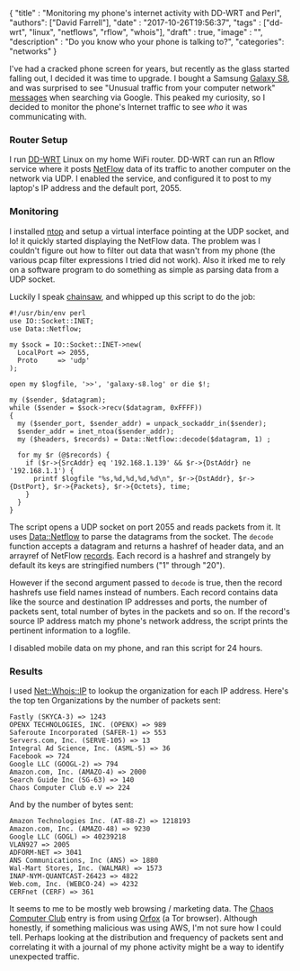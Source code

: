 
  {
    "title"  : "Monitoring my phone's internet activity with DD-WRT and Perl",
    "authors": ["David Farrell"],
    "date"   : "2017-10-26T19:56:37",
    "tags"   : ["dd-wrt", "linux", "netflows", "rflow", "whois"],
    "draft"  : true,
    "image"  : "",
    "description" : "Do you know who your phone is talking to?",
    "categories": "networks"
  }

I've had a cracked phone screen for years, but recently as the glass started falling out, I decided it was time to upgrade. I bought a Samsung [Galaxy S8](https://www.samsung.com/us/explore/galaxy-s8/), and was surprised to see "Unusual traffic from your computer network" [messages](https://support.google.com/websearch/answer/86640?hl=en) when searching via Google. This peaked my curiosity, so I decided to monitor the phone's Internet traffic to see *who* it was communicating with.

### Router Setup

I run [DD-WRT](http://www.dd-wrt.com/site/index) Linux on my home WiFi router. DD-WRT can run an Rflow service where it posts [NetFlow](https://en.wikipedia.org/wiki/NetFlow) data of its traffic to another computer on the network via UDP. I enabled the service, and configured it to post to my laptop's IP address and the default port, 2055.

### Monitoring

I installed [ntop](https://www.ntop.org/) and setup a virtual interface pointing at the UDP socket, and lo! it quickly started displaying the NetFlow data. The problem was I couldn't figure out how to filter out data that wasn't from my phone (the various pcap filter expressions I tried did not work). Also it irked me to rely on a software program to do something as simple as parsing data from a UDP socket.

Luckily I speak [chainsaw](https://en.wikipedia.org/wiki/Perl), and whipped up this script to do the job:

``` prettyprint
#!/usr/bin/env perl
use IO::Socket::INET;
use Data::Netflow;

my $sock = IO::Socket::INET->new(
  LocalPort => 2055,
  Proto     => 'udp'
);

open my $logfile, '>>', 'galaxy-s8.log' or die $!;

my ($sender, $datagram);
while ($sender = $sock->recv($datagram, 0xFFFF))
{
  my ($sender_port, $sender_addr) = unpack_sockaddr_in($sender);
  $sender_addr = inet_ntoa($sender_addr);
  my ($headers, $records) = Data::Netflow::decode($datagram, 1) ;

  for my $r (@$records) {
    if ($r->{SrcAddr} eq '192.168.1.139' && $r->{DstAddr} ne '192.168.1.1') {
      printf $logfile "%s,%d,%d,%d,%d\n", $r->{DstAddr}, $r->{DstPort}, $r->{Packets}, $r->{Octets}, time;
    }
  }
}
```

The script opens a UDP socket on port 2055 and reads packets from it. It uses [Data::Netflow](https://metacpan.org/pod/Data::Netflow) to parse the datagrams from the socket. The `decode` function accepts a datagram and returns a hashref of header data, and an arrayref of NetFlow [records](https://en.wikipedia.org/wiki/NetFlow#NetFlow_Record). Each record is a hashref and strangely by default its keys are stringified numbers ("1" through "20").

However if the second argument passed to `decode` is true, then the record hashrefs use field names instead of numbers. Each record contains data like the source and destination IP addresses and ports, the number of packets sent, total number of bytes in the packets and so on. If the record's source IP address match my phone's network address, the script prints the pertinent information to a logfile.

I disabled mobile data on my phone, and ran this script for 24 hours.

### Results

I used [Net::Whois::IP](https://metacpan.org/pod/Net::Whois::IP) to lookup the organization for each IP address. Here's the top ten Organizations by the number of packets sent:

    Fastly (SKYCA-3) => 1243
    OPENX TECHNOLOGIES, INC. (OPENX) => 989
    Saferoute Incorporated (SAFER-1) => 553
    Servers.com, Inc. (SERVE-105) => 13
    Integral Ad Science, Inc. (ASML-5) => 36
    Facebook => 724
    Google LLC (GOOGL-2) => 794
    Amazon.com, Inc. (AMAZO-4) => 2000
    Search Guide Inc (SG-63) => 140
    Chaos Computer Club e.V => 224

And by the number of bytes sent:

    Amazon Technologies Inc. (AT-88-Z) => 1218193
    Amazon.com, Inc. (AMAZO-48) => 9230
    Google LLC (GOGL) => 40239218
    VLAN927 => 2005
    ADFORM-NET => 3041
    ANS Communications, Inc (ANS) => 1880
    Wal-Mart Stores, Inc. (WALMAR) => 1573
    INAP-NYM-QUANTCAST-26423 => 4822
    Web.com, Inc. (WEBCO-24) => 4232
    CERFnet (CERF) => 361

It seems to me to be mostly web browsing / marketing data. The [Chaos Computer Club](https://www.ccc.de/en/club) entry is from using [Orfox](https://guardianproject.info/apps/orfox/) (a Tor browser). Although honestly, if something malicious was using AWS, I'm not sure how I could tell. Perhaps looking at the distribution and frequency of packets sent and correlating it with a journal of my phone activity might be a way to identify unexpected traffic.
